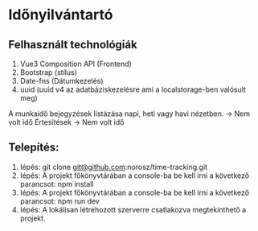 # Időnyilvántartó
## Felhasznált technológiák
1. Vue3 Composition API (Frontend) 
2. Bootstrap (stílus) 
3. Date-fns (Dátumkezelés)
4. uuid (uuid v4 az adatbáziskezelésre ami a localstorage-ben valósult meg)

A munkaidő bejegyzések listázása napi, heti vagy havi nézetben. -> Nem volt idő
Értesítések -> Nem volt idő

## Telepítés:
1. lépés: git clone git@github.com:norosz/time-tracking.git
2. lépés: A projekt főkönyvtárában a console-ba be kell írni a következő parancsot: npm install
3. lépés: A projekt főkönyvtárában a console-ba be kell írni a következő parancsot: npm run dev
4. lépés: A lokálisan létrehozott szerverre csatlakozva megtekinthető a projekt.